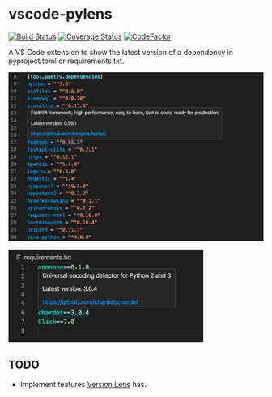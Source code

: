 # vscode-pylens

[![Build Status](https://travis-ci.com/ninoseki/vscode-pylens.svg?branch=master)](https://travis-ci.com/ninoseki/vscode-pylens)
[![Coverage Status](https://coveralls.io/repos/github/ninoseki/vscode-pylens/badge.svg?branch=master)](https://coveralls.io/github/ninoseki/vscode-pylens?branch=master)
[![CodeFactor](https://www.codefactor.io/repository/github/ninoseki/vscode-pylens/badge)](https://www.codefactor.io/repository/github/ninoseki/vscode-pylens)

A VS Code extension to show the latest version of a dependency in pyproject.toml or requirements.txt.

![1](screenshots/1.png)

![2](screenshots/2.png)

## TODO

- Implement features [Version Lens](https://marketplace.visualstudio.com/items?itemName=pflannery.vscode-versionlens) has.
